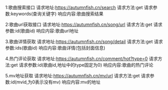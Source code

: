 1:歌曲搜索接口
    请求地址:https://autumnfish.cn/search
    请求方法:get
    请求参数:keywords(查询关键字)
    响应内容:歌曲搜索结果

  2:歌曲url获取接口
    请求地址:https://autumnfish.cn/song/url
    请求方法:get
    请求参数:id(歌曲id)
    响应内容:歌曲url地址

  3.歌曲详情获取
    请求地址:https://autumnfish.cn/song/detail
    请求方法:get
    请求参数:ids(歌曲id)
    响应内容:歌曲详情(包括封面信息)

  4.热门评论获取
    请求地址:https://autumnfish.cn/comment/hot?type=0
    请求方法:get
    请求参数:id(歌曲id,地址中的type固定为0)
    响应内容:歌曲的热门评论

  5.mv地址获取
    请求地址:https://autumnfish.cn/mv/url
    请求方法:get
    请求参数:id(mvid,为0表示没有mv)
    响应内容:mv的地址